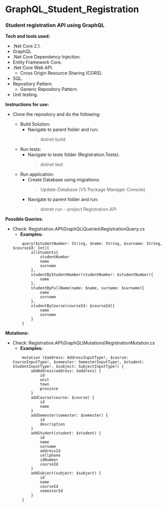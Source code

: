 # GraphQL_Student_Registration

### Student registration API using GraphQL

**Tech and tools used:**

- .Net Core 2.1.
- GraphQL
- .Net Core Dependency Injection.
- Entity Framework Core.
- .Net Core Web API.
  - Cross Origin Resource Sharing (CORS).
- SQL.
- Repository Pattern.
  - Generic Repository Pattern.
- Unit testing.

**Instructions for use:**

- Clone the repository and do the following:

    - Build Solution:
        - Navigate to parent folder and run:
            > dotnet build
    - Run tests:
        - Navigate to tests folder (Registration.Tests):
            > dotnet test
    - Run application:
        - Create Database using migrations:
            > Update-Database (VS Package Manager Console)
        - Navigate to parent folder and run:
            > dotnet run --project Registration.API

**Possible Queries:**
- Check: Registration.API\GraphQL\Queries\RegistrationQuery.cs
    - **Examples:**
    ```
        query($studentNumber: String, $name: String, $surname: String, $courseId: Int){
            allStudents{
                studentNumber
                name
                surname
            },
            studentByStudentNumber(studentNumber: $studentNumber){
                name
            },
            studentByFullName(name: $name, surname: $surname){
                name
                surname
            },
            studentByCourse(courseId: $courseId){
                name
                surname
            }
        }

**Mutations:**
- Check: Registration.API\GraphQL\Mutations\RegistrationMutation.cs         
    - **Examples:**
    ```
        mutation ($address: AddressInputType!, $course: CourseInputType!, $semester: SemesterInputType!, $student: StudentInputType!, $subject: SubjectInputType!) {
            addAddress(address: $address) {
                id
                unit
                town
                province
            }
            addCourse(course: $course) {
                id
                name
            }
            addSemester(semester: $semester) {
                id
                description
            }
            addStudent(student: $student) {
                id
                name
                surname
                addressId
                cellphone
                idNumber
                courseId
            }
            addSubject(subject: $subject) {
                id
                name
                courseId
                semesterId
            }
        }